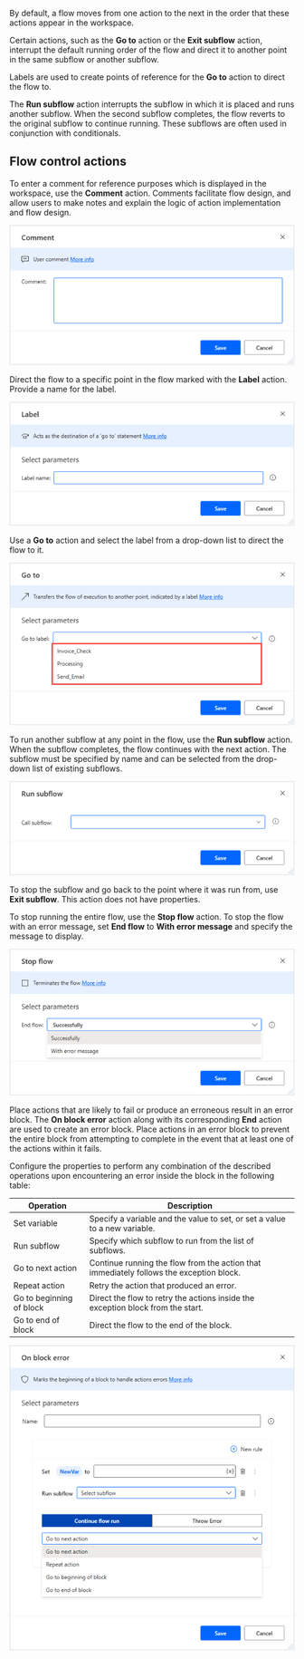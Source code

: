 By default, a flow moves from one action to the next in the order that these actions appear in the workspace. 

Certain actions, such as the **Go to** action or the **Exit subflow** action, interrupt the default running order of the flow and direct it to another point in the same subflow or another subflow. 

Labels are used to create points of reference for the **Go to** action to direct the flow to. 

The **Run subflow** action interrupts the subflow in which it is placed and runs another subflow. When the second subflow completes, the flow reverts to the original subflow to continue running. These subflows are often used in conjunction with conditionals.


## Flow control actions

To enter a comment for reference purposes which is displayed in the workspace, use the **Comment** action. Comments facilitate flow design, and allow users to make notes and explain the logic of action implementation and flow design.

![comment action properties](..\media\comment-action-properties.png)

Direct the flow to a specific point in the flow marked with the **Label** action. Provide a name for the label. 


![label action properties](..\media\label-action-properties.png)

Use a **Go to** action and select the label from a drop-down list to direct the flow to it.

![go to action properties](..\media\go-to-action-properties.png)

 To run another subflow at any point in the flow, use the **Run subflow** action. When the subflow completes, the flow continues with the next action. The subflow must be specified by name and can be selected from the drop-down list of existing subflows. 

![run subflow action properties](..\media\run-function-action-properties.png)

To stop the subflow and go back to the point where it was run from, use **Exit subflow**. This action does not have properties.

To stop running the entire flow, use the **Stop flow** action. To stop the flow with an error message, set **End flow** to **With error message** and specify the message to display.

![stop flow action properties](..\media\stop-flow-action-properties.png)

Place actions that are likely to fail or produce an erroneous result in an error block. The **On block error** action along with its corresponding **End** action are used to create an error block. Place actions in an error block to prevent the entire block from attempting to complete in the event that at least one of the actions within it fails. 

Configure the properties to perform any combination of the described operations upon encountering an error inside the block in the following table:

|Operation                  |Description     |
|---------------------------|----------------|
|Set variable|Specify a variable and the value to set, or set a value to a new variable.|
|Run subflow|Specify which subflow to run from the list of subflows.|
|Go to next action  |Continue running the flow from the action that immediately follows the exception block. |
|Repeat action       |Retry the action that produced an error. |
|Go to beginning of block   |Direct the flow to retry the actions inside the exception block from the start. |
|Go to end of block         |Direct the flow to the end of the block. |

![on exception error action properties](..\media\begin-exception-block-action-properties.png)
